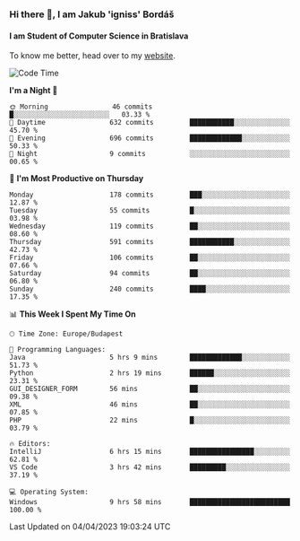 ### Hi there 👋, I am Jakub 'igniss' Bordáš

#### I am Student of Computer Science in Bratislava
To know me better, head over to my [website](https://bordas.sk).


<!--START_SECTION:waka-->
![Code Time](http://img.shields.io/badge/Code%20Time-1%2C096%20hrs%2028%20mins-blue)

**I'm a Night 🦉** 

```text
🌞 Morning                46 commits          █░░░░░░░░░░░░░░░░░░░░░░░░   03.33 % 
🌆 Daytime                632 commits         ███████████░░░░░░░░░░░░░░   45.70 % 
🌃 Evening                696 commits         █████████████░░░░░░░░░░░░   50.33 % 
🌙 Night                  9 commits           ░░░░░░░░░░░░░░░░░░░░░░░░░   00.65 % 
```
📅 **I'm Most Productive on Thursday** 

```text
Monday                   178 commits         ███░░░░░░░░░░░░░░░░░░░░░░   12.87 % 
Tuesday                  55 commits          █░░░░░░░░░░░░░░░░░░░░░░░░   03.98 % 
Wednesday                119 commits         ██░░░░░░░░░░░░░░░░░░░░░░░   08.60 % 
Thursday                 591 commits         ███████████░░░░░░░░░░░░░░   42.73 % 
Friday                   106 commits         ██░░░░░░░░░░░░░░░░░░░░░░░   07.66 % 
Saturday                 94 commits          ██░░░░░░░░░░░░░░░░░░░░░░░   06.80 % 
Sunday                   240 commits         ████░░░░░░░░░░░░░░░░░░░░░   17.35 % 
```


📊 **This Week I Spent My Time On** 

```text
🕑︎ Time Zone: Europe/Budapest

💬 Programming Languages: 
Java                     5 hrs 9 mins        █████████████░░░░░░░░░░░░   51.73 % 
Python                   2 hrs 19 mins       ██████░░░░░░░░░░░░░░░░░░░   23.31 % 
GUI_DESIGNER_FORM        56 mins             ██░░░░░░░░░░░░░░░░░░░░░░░   09.38 % 
XML                      46 mins             ██░░░░░░░░░░░░░░░░░░░░░░░   07.85 % 
PHP                      22 mins             █░░░░░░░░░░░░░░░░░░░░░░░░   03.79 % 

🔥 Editors: 
IntelliJ                 6 hrs 15 mins       ████████████████░░░░░░░░░   62.81 % 
VS Code                  3 hrs 42 mins       █████████░░░░░░░░░░░░░░░░   37.19 % 

💻 Operating System: 
Windows                  9 hrs 58 mins       █████████████████████████   100.00 % 
```


 Last Updated on 04/04/2023 19:03:24 UTC
<!--END_SECTION:waka-->
